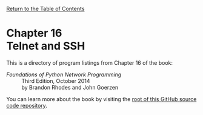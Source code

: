 [Return to the Table of Contents](https://github.com/brandon-rhodes/fopnp#readme)

# Chapter 16<br>Telnet and SSH

This is a directory of program listings from Chapter 16 of the book:

<dl>
<dt><i>Foundations of Python Network Programming</i></dt>
<dd>
Third Edition, October 2014<br>
by Brandon Rhodes and John Goerzen
</dd>
</dl>

You can learn more about the book by visiting the
[root of this GitHub source code repository](https://github.com/brandon-rhodes/fopnp#readme).

